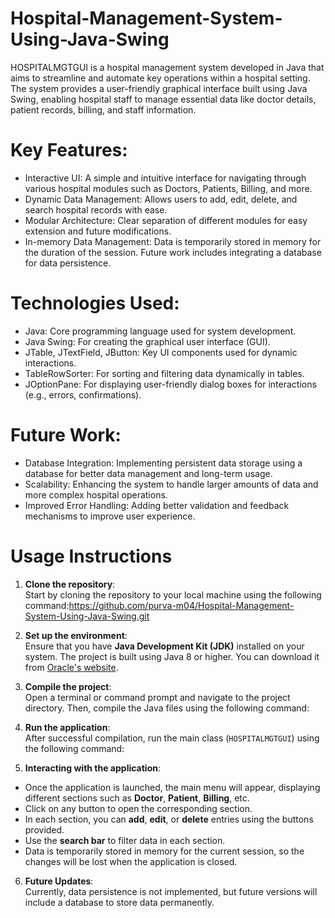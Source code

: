 # Hospital-Management-System-Using-Java-Swing

HOSPITALMGTGUI is a hospital management system developed in Java that aims to streamline and automate key operations within a hospital setting. The system provides a user-friendly graphical interface built using Java Swing, enabling hospital staff to manage essential data like doctor details, patient records, billing, and staff information.

# Key Features:
- Interactive UI: A simple and intuitive interface for navigating through various hospital modules such as Doctors, Patients, Billing, and more.
- Dynamic Data Management: Allows users to add, edit, delete, and search hospital records with ease.
- Modular Architecture: Clear separation of different modules for easy extension and future modifications.
- In-memory Data Management: Data is temporarily stored in memory for the duration of the session. Future work includes integrating a database for data persistence.

# Technologies Used:
- Java: Core programming language used for system development.
- Java Swing: For creating the graphical user interface (GUI).
- JTable, JTextField, JButton: Key UI components used for dynamic interactions.
- TableRowSorter: For sorting and filtering data dynamically in tables.
- JOptionPane: For displaying user-friendly dialog boxes for interactions (e.g., errors, confirmations).

# Future Work:
- Database Integration: Implementing persistent data storage using a database for better data management and long-term usage.
- Scalability: Enhancing the system to handle larger amounts of data and more complex hospital operations.
- Improved Error Handling: Adding better validation and feedback mechanisms to improve user experience.
  
# Usage Instructions

1. **Clone the repository**:  
   Start by cloning the repository to your local machine using the following command:https://github.com/purva-m04/Hospital-Management-System-Using-Java-Swing.git

2. **Set up the environment**:  
Ensure that you have **Java Development Kit (JDK)** installed on your system. The project is built using Java 8 or higher. You can download it from [Oracle's website](https://www.oracle.com/java/technologies/javase-jdk8-downloads.html).

3. **Compile the project**:  
Open a terminal or command prompt and navigate to the project directory. Then, compile the Java files using the following command:


4. **Run the application**:  
After successful compilation, run the main class (`HOSPITALMGTGUI`) using the following command:


5. **Interacting with the application**:  
- Once the application is launched, the main menu will appear, displaying different sections such as **Doctor**, **Patient**, **Billing**, etc.
- Click on any button to open the corresponding section.
- In each section, you can **add**, **edit**, or **delete** entries using the buttons provided.
- Use the **search bar** to filter data in each section.
- Data is temporarily stored in memory for the current session, so the changes will be lost when the application is closed.

6. **Future Updates**:  
Currently, data persistence is not implemented, but future versions will include a database to store data permanently.
   
